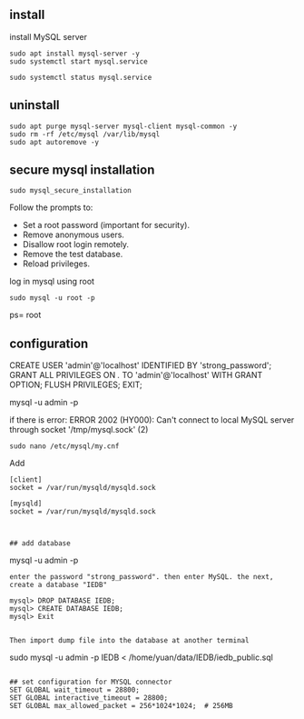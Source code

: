 

## install

install MySQL server
```
sudo apt install mysql-server -y
sudo systemctl start mysql.service
```

```
sudo systemctl status mysql.service
```


## uninstall 
```
sudo apt purge mysql-server mysql-client mysql-common -y
sudo rm -rf /etc/mysql /var/lib/mysql
sudo apt autoremove -y
```

## secure mysql installation
```
sudo mysql_secure_installation
```
Follow the prompts to:

- Set a root password (important for security).
- Remove anonymous users.
- Disallow root login remotely.
- Remove the test database.
- Reload privileges.

log in mysql using root
```
sudo mysql -u root -p
```
ps= root


## configuration

CREATE USER 'admin'@'localhost' IDENTIFIED BY 'strong_password';
GRANT ALL PRIVILEGES ON *.* TO 'admin'@'localhost' WITH GRANT OPTION;
FLUSH PRIVILEGES;
EXIT;

mysql -u admin -p

if there is error:
ERROR 2002 (HY000): Can't connect to local MySQL server through socket '/tmp/mysql.sock' (2)

```
sudo nano /etc/mysql/my.cnf
```
Add 
```
[client]
socket = /var/run/mysqld/mysqld.sock

[mysqld]
socket = /var/run/mysqld/mysqld.sock



## add database
```
mysql -u admin -p
```
enter the password "strong_password". then enter MySQL. the next, 
create a database "IEDB"

mysql> DROP DATABASE IEDB;  
mysql> CREATE DATABASE IEDB;  
mysql> Exit  


Then import dump file into the database at another terminal
```
sudo mysql -u admin -p IEDB < /home/yuan/data/IEDB/iedb_public.sql
```

## set configuration for MYSQL connector
SET GLOBAL wait_timeout = 28800;
SET GLOBAL interactive_timeout = 28800;
SET GLOBAL max_allowed_packet = 256*1024*1024;  # 256MB